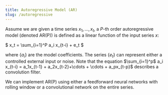 ```yaml
---
title: Autoregressive Model (AR)
slug: /autoregressive
---
```


Assume we are given a time series $x_1,\ldots,x_t$, a $P$-th order autoregressive model (denoted AR(P)) is defined as a linear function of the input series $x$:

$
x_t = \sum_{i=1}^P a_i x_{t-i} + e_t
$

where $\{a_i\}$ are the model coefficients. The series $\{e_t\}$ can represent either a controlled external input or noise. Note that the equation $\sum_{i=1}^p$ a_i x_{t-i} = a_1x_{t-1} + a_2x_{t-2}+\cdots + \cdots + a_px_{t-p}$ describes a convolution filter. 

We can implement AR(P) using either a feedforward neural networks with rolling window or a  convolutional network on the entire series.

